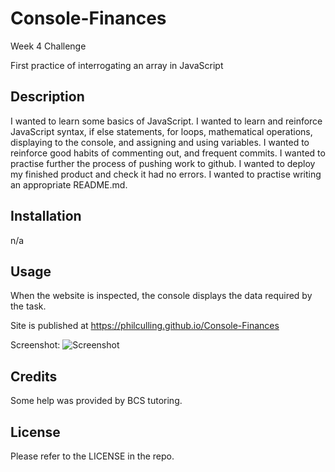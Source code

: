 # Console-Finances
Week 4 Challenge

First practice of interrogating an array in JavaScript
## Description
I wanted to learn some basics of JavaScript.
I wanted to learn and reinforce JavaScript syntax, if else statements,
for loops, mathematical operations, displaying to the console,
and assigning and using variables.
I wanted to reinforce good habits of commenting out, and frequent commits.
I wanted to practise further the process of pushing work to github.
I wanted to deploy my finished product and check it had no errors.
I wanted to practise writing an appropriate README.md.

## Installation
n/a

## Usage

When the website is inspected, the console displays the data required by the task.

Site is published at https://philculling.github.io/Console-Finances

Screenshot:
![Screenshot](/Console-Finances/Screenshot%20of%20work%20in%20progress.png "Screenshot of Console-Finances in progress")

## Credits
Some help was provided by BCS tutoring.


## License
Please refer to the LICENSE in the repo.
